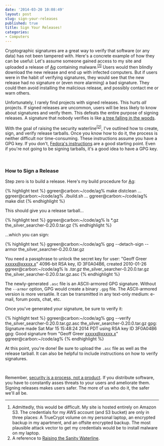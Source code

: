 ```yaml
---
date: '2014-03-20 10:08:49'
layout: post
slug: sign-your-releases
published: true
title: Sign Your Releases!
categories:
- Computers
---
```


Cryptographic signatures are a great way to verify that software (or any data) has not been tampered with. Here's a concrete example of how they can be useful: Let's assume someone gained access to my site and uploaded a release of [Ag](/ag/) containing malware.<sup>[\[1\]](#ref_1)</sup> Users would then blindly download the new release and end up with infected computers. But if users were in the habit of verifying signatures, they would see that the new release had no signature or (even more alarming) a bad signature. They could then avoid installing the malicious release, and possibly contact me or warn others.

Unfortunately, I rarely find projects with signed releases. This hurts *all* projects. If signed releases are uncommon, users will be less likely to know about signatures and verify them. This defeats the entire purpose of signing releases. A signature that nobody verifies is like [a tree falling in the woods](https://en.wikipedia.org/wiki/If_a_tree_falls_in_a_forest).

With the goal of raising the security waterline<sup>[\[2\]](#ref_2)</sup>, I've outlined how to create, sign, and verify release tarballs. Once you know how to do it, the process is neither difficult nor time-consuming. These instructions assume you have a GPG key. If you don't, [Fedora's instructions](http://fedoraproject.org/wiki/Creating_GPG_Keys) are a good starting point. Even if you're not going to be signing tarballs, it's a good idea to have a GPG key.

<br />

### How to Sign a Release

Step zero is to build a release. Here's my build procedure for [Ag](/ag/):

{% highlight text %}
ggreer@carbon:~/code/ag% make distclean
...
ggreer@carbon:~/code/ag% ./build.sh 
...
ggreer@carbon:~/code/ag% make dist
{% endhighlight %}

This should give you a release tarball...

{% highlight text %}
ggreer@carbon:~/code/ag% ls *.gz
the_silver_searcher-0.20.0.tar.gz
{% endhighlight %}

...which you can sign:

{% highlight text %}
ggreer@carbon:~/code/ag% gpg --detach-sign --armor the_silver_searcher-0.20.0.tar.gz

You need a passphrase to unlock the secret key for
user: "Geoff Greer <xxxxx@xxxxx.x>"
4096-bit RSA key, ID 3F0A04B6, created 2010-01-26
ggreer@carbon:~/code/ag% ls *.tar.gz*
the_silver_searcher-0.20.0.tar.gz      the_silver_searcher-0.20.0.tar.gz.asc
{% endhighlight %}

The newly-generated `.asc` file is an ASCII-armored GPG signature. Without the `--armor` option, GPG would create a binary `.gpg` file. The ASCII-armored version is more versatile. It can be transmitted in any text-only medium: e-mail, forum posts, chat, etc.

Once you've generated your signature, be sure to verify it:

{% highlight text %}
ggreer@carbon:~/code/ag% gpg --verify the_silver_searcher-0.20.0.tar.gz.asc the_silver_searcher-0.20.0.tar.gz
gpg: Signature made Sat Mar 15 15:48:24 2014 PDT using RSA key ID 3F0A04B6
gpg: Good signature from "Geoff Greer <xxxxx@xxxxx.x>"
ggreer@carbon:~/code/ag% 
{% endhighlight %}

At this point, you're done! Be sure to upload the `.asc` file as well as the release tarball. It can also be helpful to include instructions on how to verify signatures.

<br />

Remember, [security is a process, not a product](https://www.schneier.com/crypto-gram-0005.html). If you distribute software, you have to constantly asses threats to your users and ameliorate them. Signing releases makes users safer. The more of us who do it, the safer we'll all be.

---

1. <span id="ref_1"></span>Admittedly, this would be difficult. My site is hosted entirely on Amazon S3. The credentials for my AWS account (and S3 bucket) are only in three places: A TrueCrypt volume on my personal laptop, an encrypted backup in my apartment, and an offsite encrypted backup. The most plausible attack vector to get my credentials would be to install malware on my laptop.
2. <span id="ref_2"></span>A reference to [Raising the Sanity Waterline](http://lesswrong.com/lw/1e/raising_the_sanity_waterline/).
